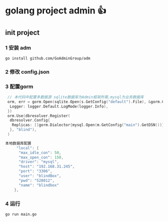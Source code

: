 # golang project admin 👍

## init project

### 1 安装 adm

``` shell
go install github.com/GoAdminGroup/adm
```

### 2 修改 config.json

### 3 配置gorm

``` go
 // 本代码中配置多数据源 sqlite数据库为Admin框架所需,mysql为业务数据库
 orm, err = gorm.Open(sqlite.Open(s.GetConfig("default").File), &gorm.Config{
  Logger: logger.Default.LogMode(logger.Info),
 })
 orm.Use(dbresolver.Register(
  dbresolver.Config{
   Replicas: []gorm.Dialector{mysql.Open(m.GetConfig("main").GetDSN())},
  }, "blind"),
 )

本地数据库配置
     "local": {
      "max_idle_con": 50,
      "max_open_con": 150,
      "driver": "mysql",
      "host": "192.168.31.245",
      "port": "3306",
      "user": "blindBox",
      "pwd": "528012",
      "name": "blindbox"
    },
```

### 4 运行

```shell
go run main.go
```
